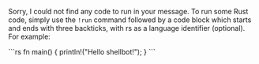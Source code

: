 Sorry, I could not find any code to run in your message. To run some Rust code, simply use the `!run` command followed by a code block which starts and ends with three backticks, with rs as a language identifier (optional). For example:

\```rs
fn main() {
    println!("Hello shellbot!");
}
\```